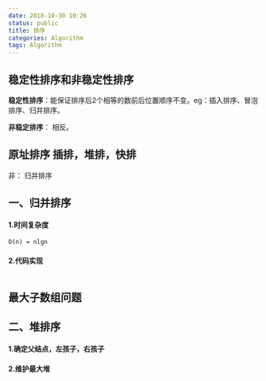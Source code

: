 ```yaml
---
date: 2018-10-30 10:26
status: public
title: 排序
categories: Algorithm
tags: Algorithm
---
```


## 稳定性排序和非稳定性排序
**稳定性排序**：能保证排序后2个相等的数前后位置顺序不变。eg：插入排序、冒泡排序、归并排序。

**非稳定排序**： 相反。

## 原址排序 插排，堆排，快排
非： 归并排序

## 一、归并排序
#### 1.时间复杂度
`O(n) = nlgn`

#### 2.代码实现
```C++
```

## 最大子数组问题


## 二、堆排序
#### 1.确定父结点，左孩子，右孩子


#### 2.维护最大堆











